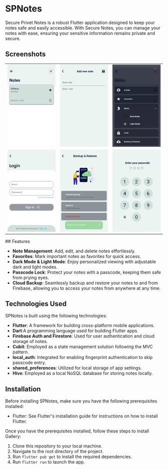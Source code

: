 # SPNotes

Secure Privet Notes is a robust Flutter application designed to keep your notes safe and easily accessible.
 With Secure Notes, you can manage your notes with ease, ensuring your sensitive information remains private and secure.

## Screenshots

<table>

  <tr>
    <td><img src="/screenshots/home.jpg" width=270 ></td>
    <td><img src="/screenshots/add-note.jpg" width=270 ></td>
    <td><img src="/screenshots/drawer.jpg" width=270 ></td>
    </tr>
  
  <tr>
     <td><img src="/screenshots/login.jpg" width=270 ></td>
    <td><img src="/screenshots/backup-restore.jpg" width=270 ></td>
    <td><img src="/screenshots/passcode.jpg" width=270 ></td>
  </tr>
 </table>
## Features

- **Note Management**: Add, edit, and delete notes effortlessly.
- **Favorites**: Mark important notes as favorites for quick access.
- **Dark Mode & Light Mode**: Enjoy personalized viewing with adjustable dark and light modes.
- **Passcode Lock**: Protect your notes with a passcode, keeping them safe from prying eyes.
- **Cloud Backup**: Seamlessly backup and restore your notes to and from Firebase, allowing you to access your notes from anywhere at any time.

## Technologies Used

SPNotes is built using the following technologies:

- **Flutter**: A framework for building cross-platform mobile applications.
- **Dart**:A programming language used for building Flutter apps.
- **Firebase Auth and Firestore**: Used for user authentication and cloud storage of notes.
- **Cubit**: Employed as a state management solution following the MVC pattern.
- **local_auth**: Integrated for enabling fingerprint authentication to skip passcode entry.
- **shared_preferences**: Utilized for local storage of app settings.
- **Hive**: Employed as a local NoSQL database for storing notes locally.

## Installation

Before installing SPNotes, make sure you have the following prerequisites installed:

- Flutter: See Flutter's installation guide for instructions on how to install Flutter.

Once you have the prerequisites installed, follow these steps to install Gallery:

1. Clone this repository to your local machine.
2. Navigate to the root directory of the project.
3. Run `flutter pub get` to install the required dependencies.
4. Run `flutter run` to launch the app.
